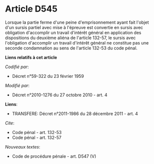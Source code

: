 # Article D545

Lorsque la partie ferme d'une peine d'emprisonnement ayant fait l'objet d'un sursis partiel avec mise à l'épreuve est
convertie en sursis avec obligation d'accomplir un travail d'intérêt général en application des dispositions du deuxième
aliéna de l'article 132-57, le sursis avec l'obligation d'accomplir un travail d'intérêt général ne constitue pas une seconde
condamnation au sens de l'article 132-53 du code pénal.

**Liens relatifs à cet article**

_Codifié par_:

  - Décret n°59-322 du 23 février 1959

_Modifié par_:

  - Décret n°2010-1276 du 27 octobre 2010 - art. 4

**Liens**:

  - TRANSFERE: Décret n°2011-1986 du 28 décembre 2011 - art. 4

_Cite_:

  - Code pénal - art. 132-53
  - Code pénal - art. 132-57

_Nouveaux textes_:

  - Code de procédure pénale - art. D547 (V)

